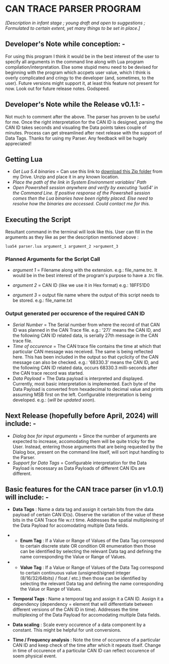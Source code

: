 # CAN TRACE PARSER PROGRAM

_[Description in infant stage ; young draft and open to suggestions ; Formulated to certain extent, yet many things to be set in place.]_

## Developer's Note while conception: -

For using this program I think it would be in the best interest of the user to specify all arguments in the command line along with Lua program compilation/interpretation. Else some stupid menu need to be devised for beginning with the program which accpets user value, which I think is overly complicated and cringy to the developer (and, sometimes, to the user). Future versions might support it, at least this feature not present for now. Look out for future release notes. Godspeed.

## Developer's Note while the Release v0.1.1: -

Not much to comment after the above. The parser has proven to be useful for me. Once the right interpretation for the CAN ID is designed, parsing the CAN ID takes seconds and visualing the Data points takes couple of minutes. Process can get streamlined after next release with the support of Data Tags. Thanks for using my Parser. Any feedback will be hugely appreciated!

## Getting Lua

+ _Get Lua 5.4 binaries_ = Can use this link to [download this Zip folder](https://drive.google.com/file/d/1b_IUj9JAIjPRejbMNKRkLzmoJ08spBAK/view?usp=drive_link) from my Drive. Unzip and place it in any known location.
+ _Place the path of the link in System Environment variables' Path_
+ _Open Powershell session anywhere and verify by executing 'lua54' in the Command Line. If positive response of the Powershell session comes then the Lua binaries have been rightly placed. Else need to resolve how the binaries are accessed. Could contact me for this._

## Executing the Script

Resultant command in the terminal will look like this. User can fill in the arguments as they like as per the description mentioned above :
```
lua54 parser.lua argument_1 argument_2 >argument_3
```

### Planned Arguments for the Script Call

+ _argument 1_ = Filename along with the extension. e.g.: file_name.trc. It would be in the best interest of the program's purpose to have a .trc file.

+ _argument 2_ = CAN ID (like we use it in Hex format) e.g.: 18FF51D0

+ _argument 3_ = output file name where the output of this script needs to be stored. e.g.: file_name.txt

### Output generated per occurence of the required CAN ID

+ _Serial Number_ = The Serial number from where the record of that CAN ID was planned in the CAN Trace file. e.g.: '27)' means the CAN ID, and the following CAN ID related data, is serially 27th message in the CAN trace file.
+ _Time of occurence_ = The CAN trace file contains the time at which that particular CAN message was received. The same is being reflected here. This has been included in the output so that cyclicity of the CAN message can also be checked. e.g.: '68330.3' means the CAN ID, and the following CAN ID related data, occurs 68330.3 milli-seconds after the CAN trace record was started.
+ _Data Payload_ = The Data payload is interpreted and displayed. Currently, most basic interpretation is implemented. Each byte of the Data Payload is converted from hexadecimal to decimal value and prints assuming MSB first on the left. Configurable interpretation is being developed. e.g.: (_will be updated soon_).

## Next Release (hopefully before April, 2024) will include: -

+ _Dialog box for input arguments_ = Since the number of arguments are expected to increase, accomodating them will be quite tricky for the User. Instead, entering those arguments that are being requested by the Dialog box, present on the command line itself, will sort input handling to the Parser.
+ _Support for Data Tags_ = Configurable interpretation for the Data Payload is necessary as Data Payloads of different CAN IDs are different. 

## Basic features for the CAN trace parser (in v1.0.1) will include: -

+ **Data Tags** : Name a data tag and assign it certain bits from the data payload of certain CAN ID(s). Observe the variation of the value of these bits in the CAN Trace file w.r.t time. Addresses the spatial multiplexing of the Data Payload for accomodating multiple Data fields.

+ + **Enum Tag** : If a Value or Range of Values of the Data Tag correspond to certain discrete state OR condition OR enumeration then those can be identified by selecting the relevant Data tag and defining the name corresponding the Value or Range of Values.

+ + **Value Tag** : If a Value or Range of Values of the Data Tag correspond to certain continuous value (unsigned/signed integer (8/16/32/64bits) / float / etc.) then those can be identified by selecting the relevant Data tag and defining the name corresponding the Value or Range of Values.

+ **Temporal Tags** : Name a temporal tag and assign it a CAN ID. Assign it a dependency (dependency = element that will differentiate between different versions of the CAN ID in time). Addresses the time multiplexing of the Data Payload for accomodating multiple Data fields.

+ **Data scaling** : Scale every occurence of a data component by a constant. This might be helpful for unit conversions.

+ **Time / Frequency analysis** : Note the time of occurence of a particular CAN ID and keep check of the time after which it repeats itself. Change in time of occurence of a particular CAN ID can reflect occurence of soem physical event.

